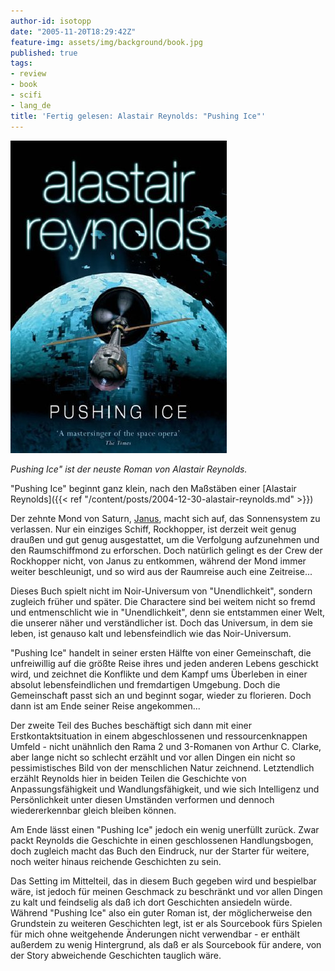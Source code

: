 ```yaml
---
author-id: isotopp
date: "2005-11-20T18:29:42Z"
feature-img: assets/img/background/book.jpg
published: true
tags:
- review
- book
- scifi
- lang_de
title: 'Fertig gelesen: Alastair Reynolds: "Pushing Ice"'
---
```


![](/uploads/pushing_ice.jpg)

*Pushing Ice" ist der neuste Roman von Alastair Reynolds.*

"Pushing Ice" beginnt ganz klein, nach den Maßstäben einer 
[Alastair Reynolds]({{< ref "/content/posts/2004-12-30-alastair-reynolds.md" >}}) 

Der zehnte Mond von Saturn, 
[Janus](http://en.wikipedia.org/wiki/Janus_(moon)), 
macht sich auf, das Sonnensystem zu verlassen. 
Nur ein einziges Schiff, Rockhopper, ist derzeit weit genug draußen und gut genug ausgestattet, um die Verfolgung aufzunehmen und den Raumschiffmond zu erforschen.
Doch natürlich gelingt es der Crew der Rockhopper nicht, von Janus zu entkommen, während der Mond immer weiter beschleunigt, und so wird aus der Raumreise auch eine Zeitreise...

Dieses Buch spielt nicht im Noir-Universum von "Unendlichkeit", sondern zugleich früher und später. 
Die Charactere sind bei weitem nicht so fremd und entmenschlicht wie in "Unendlichkeit", denn sie entstammen einer Welt, die unserer näher und verständlicher ist.
Doch das Universum, in dem sie leben, ist genauso kalt und lebensfeindlich wie das Noir-Universum.

"Pushing Ice" handelt in seiner ersten Hälfte von einer Gemeinschaft, die unfreiwillig auf die größte Reise ihres und jeden anderen Lebens geschickt wird, und zeichnet die Konflikte und dem Kampf ums Überleben in einer absolut lebensfeindlichen und fremdartigen Umgebung. 
Doch die Gemeinschaft passt sich an und beginnt sogar, wieder zu florieren. 
Doch dann ist am Ende seiner Reise angekommen...

Der zweite Teil des Buches beschäftigt sich dann mit einer Erstkontaktsituation in einem abgeschlossenen und ressourcenknappen Umfeld - nicht unähnlich den Rama 2 und 3-Romanen von Arthur C. Clarke, aber lange nicht so schlecht erzählt und vor allen Dingen ein nicht so pessimistisches Bild von der menschlichen Natur zeichnend.
Letztendlich erzählt Reynolds hier in beiden Teilen die Geschichte von Anpassungsfähigkeit und Wandlungsfähigkeit, und wie sich Intelligenz und Persönlichkeit unter diesen Umständen verformen und dennoch wiedererkennbar gleich bleiben können.

Am Ende lässt einen "Pushing Ice" jedoch ein wenig unerfüllt zurück. 
Zwar packt Reynolds die Geschichte in einen geschlossenen Handlungsbogen, doch zugleich macht das Buch den Eindruck, nur der Starter für weitere, noch weiter hinaus reichende Geschichten zu sein. 

Das Setting im Mittelteil, das in diesem Buch gegeben wird und bespielbar wäre, ist jedoch für meinen Geschmack zu beschränkt und vor allen Dingen zu kalt und feindselig als daß ich dort Geschichten ansiedeln würde. 
Während "Pushing Ice" also ein guter Roman ist, der möglicherweise den Grundstein zu weiteren Geschichten legt, ist er als Sourcebook fürs Spielen für mich ohne weitgehende Änderungen nicht verwendbar - er enthält außerdem zu wenig Hintergrund, als daß er als Sourcebook für andere, von der Story abweichende Geschichten tauglich wäre.
